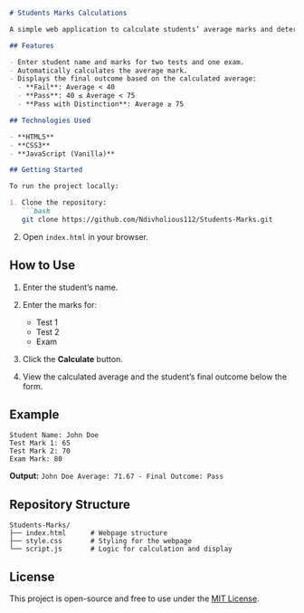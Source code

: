 
````markdown
# Students Marks Calculations

A simple web application to calculate students’ average marks and determine their final outcome (Pass, Fail, or Pass with Distinction) based on their test and exam scores.

## Features

- Enter student name and marks for two tests and one exam.
- Automatically calculates the average mark.
- Displays the final outcome based on the calculated average:
  - **Fail**: Average < 40
  - **Pass**: 40 ≤ Average < 75
  - **Pass with Distinction**: Average ≥ 75

## Technologies Used

- **HTML5**  
- **CSS3**  
- **JavaScript (Vanilla)**

## Getting Started

To run the project locally:

1. Clone the repository:
   ```bash
   git clone https://github.com/Ndivholious112/Students-Marks.git
````

2. Open `index.html` in your browser.

## How to Use

1. Enter the student’s name.
2. Enter the marks for:

   * Test 1
   * Test 2
   * Exam
3. Click the **Calculate** button.
4. View the calculated average and the student’s final outcome below the form.

## Example

```
Student Name: John Doe  
Test Mark 1: 65  
Test Mark 2: 70  
Exam Mark: 80  
```

**Output:**
`John Doe Average: 71.67 - Final Outcome: Pass`

## Repository Structure

```
Students-Marks/
├── index.html      # Webpage structure
├── style.css       # Styling for the webpage
└── script.js       # Logic for calculation and display
```

## License

This project is open-source and free to use under the [MIT License](LICENSE).

